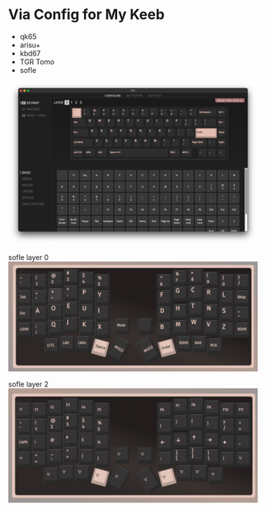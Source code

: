 # Via Config for My Keeb

- qk65
- arisu+
- kbd67
- TGR Tomo
- sofle

<img src="images/keymap_keyboard.png" width="800">


sofle layer 0
<img src="images/sofle_layer_0.png" width="800">

sofle layer 2 
<img src="images/sofle_layer_2.png" width="800">

